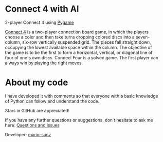 # Connect 4 with AI #
2-player Connect 4 using [Pygame][pygame]

[Connect 4][connect-4] is a two-player connection board game, in which the players choose a color and then take turns dropping colored discs into a seven-column, six-row vertically suspended grid. The pieces fall straight down, occupying the lowest available space within the column. The objective of the game is to be the first to form a horizontal, vertical, or diagonal line of four of one's own discs. Connect Four is a solved game. The first player can always win by playing the right moves.


# About my code #

I have developed it with comments so that everyone with a basic knowledge of Python can follow and understand the code.

Stars in GitHub are appreciated!

If you have any further questions or suggestions, don't hesitate to ask me here: [Questions and issues][issues-page]

Developer: [mario-sanz][mariosanz]

<!-- References -->
[connect-4]: https://en.wikipedia.org/wiki/Connect_Four
[pygame]: https://www.pygame.org/news
[mariosanz]: https://github.com/mario-sanz
[issues-page]: https://github.com/mario-sanz/Connect4/issues
